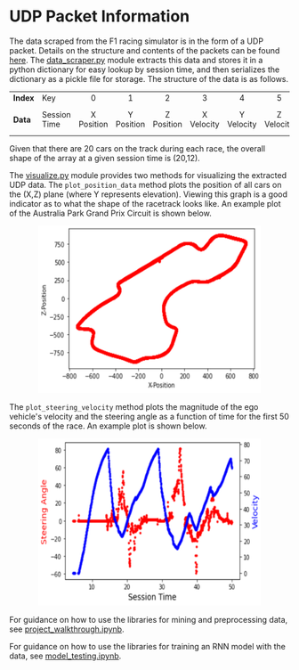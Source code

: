 # UDP Packet Information

The data scraped from the F1 racing simulator is in the form of a UDP packet. Details on the structure and contents of the packets can be found [here](https://forums.codemasters.com/topic/30601-f1-2018-udp-specification/). The [data_scraper.py](data_scraper.py) module extracts this data and stores it in a python dictionary for easy lookup by session time, and then serializes the dictionary as a pickle file for storage. The structure of the data is as follows.
 
|           |             |       |       |       |        |        |        |         |         |          |          |           |          |
|    -      |      -      |   :-:   |   :-:   |   :-:   |   :-:    |   :-:    |    :-:  |    :-:    |    :-:    |     :-:    |     :-:    |     :-:     |     :-:   |
| **Index** |  Key        | 0     | 1     | 2     | 3      | 4      | 5      | 6       | 7       | 8        | 9        | 10        | 11       |
| **Data**  | Session Time | X Position | Y Position | Z Position | X Velocity | Y Velocity | Z Velocity | X Forward Direction | Y Forward Direction | Z Forward Direction | X Right Direction | Y Right Direction | Z Right Direction |
  
  Given that there are 20 cars on the track during each race, the overall shape of the array at a given session time is (20,12).
  
  The [visualize.py](visualize.py) module provides two methods for visualizing the extracted UDP data. The `plot_position_data` method plots the position of all cars on the (X,Z) plane (where Y represents elevation). Viewing this graph is a good indicator as to what the shape of the racetrack looks like. An example plot of the Australia Park Grand Prix Circuit is shown below.
 
<p align="center">
<img src="images/position_graph.PNG" width="400" height="300"/>
</p>
  
  The `plot_steering_velocity` method plots the magnitude of the ego vehicle's velocity and the steering angle as a function of time for the first 50 seconds of the race. An example plot is shown below.
  
<p align="center">
<img src="images/steering_velo_graph.PNG" width="400" height="300"/>
</p>

For guidance on how to use the libraries for mining and preprocessing data, see [project_walkthrough.ipynb](project_walkthrough.ipynb).

For guidance on how to use the libraries for training an RNN model with the data, see [model_testing.ipynb](model_testing.ipynb).
